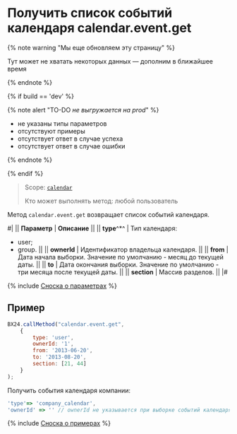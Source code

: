 # Получить список событий календаря calendar.event.get

{% note warning "Мы еще обновляем эту страницу" %}

Тут может не хватать некоторых данных — дополним в ближайшее время

{% endnote %}

{% if build == 'dev' %}

{% note alert "TO-DO _не выгружается на prod_" %}

- не указаны типы параметров
- отсутствуют примеры
- отсутствует ответ в случае успеха
- отсутствует ответ в случае ошибки

{% endnote %}

{% endif %}

> Scope: [`calendar`](../scopes/permissions.md)
>
> Кто может выполнять метод: любой пользователь

Метод `calendar.event.get` возвращает список событий календаря.

#|
|| **Параметр** | **Описание** ||
|| **type**^*^ | Тип календаря: 
- user; 
- group. ||
|| **ownerId** | Идентификатор владельца календаря. ||
|| **from** | Дата начала выборки. Значение по умолчанию - месяц до текущей даты. ||
|| **to** | Дата окончания выборки. Значение по умолчанию - три месяца после текущей даты. ||
|| **section** | Массив разделов. ||
|#

{% include [Сноска о параметрах](../../_includes/required.md) %}

## Пример

```js
BX24.callMethod("calendar.event.get",
    {
        type: 'user',
        ownerId: '1',
        from: '2013-06-20',
        to: '2013-08-20',
        section: [21, 44]
    }
);
```

Получить события календаря компании:

```js
'type'=> 'company_calendar',
'ownerId' => '' // ownerId не указывается при выборке событий календаря компании. Он пустой для всех событий такого типа.
```

{% include [Сноска о примерах](../../_includes/examples.md) %}

